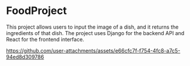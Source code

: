 # FoodProject
This project allows users to input the image of a dish, and it returns the ingredients of that dish. The project uses Django for the backend API and React for the frontend interface.

https://github.com/user-attachments/assets/e66cfc7f-f754-4fc8-a7c5-94ed8d309786
